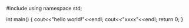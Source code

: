 #include<iostream>
using namespace std;

int main()
{
  cout<<"hello world!"<<endl;
  cout<<"xxxx"<<endl;
   return 0;
}
